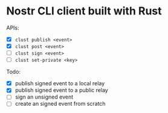 # Nostr CLI client built with Rust

APIs:
- [x] `clust publish <event>`
- [x] `clust post <event>`
- [ ] `clust sign <event>`
- [ ] `clust set-private <key>`

Todo:
- [x] publish signed event to a local relay
- [x] publish signed event to a public relay
- [ ] sign an unsigned event
- [ ] create an signed event from scratch
